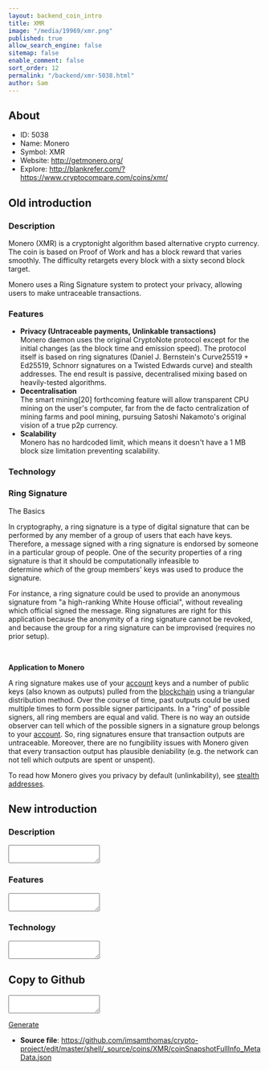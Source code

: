 ```yaml
---
layout: backend_coin_intro
title: XMR
image: "/media/19969/xmr.png"
published: true
allow_search_engine: false
sitemap: false
enable_comment: false
sort_order: 12
permalink: "/backend/xmr-5038.html"
author: Sam
---
```


## About

- ID: 5038
- Name: Monero
- Symbol: XMR
- Website: http://getmonero.org/
- Explore: http://blankrefer.com/?https://www.cryptocompare.com/coins/xmr/


## Old introduction

### Description

<p>Monero (XMR) is a cryptonight algorithm based alternative crypto currency. The coin is based on Proof of Work and has a block reward that varies smoothly. The difficulty retargets every block with a sixty second block target. </p><p>Monero uses a Ring Signature system to protect your privacy, allowing users to make untraceable transactions.</p>

### Features
<ul><li><strong><strong>Privacy (Untraceable payments, Unlinkable transactions)<br /></strong></strong>Monero daemon uses the original CryptoNote protocol except for the initial changes (as the block time and emission speed). The protocol itself is based on ring signatures (Daniel J. Bernstein&#39;s Curve25519 + Ed25519, Schnorr signatures on a Twisted Edwards curve) and stealth addresses. The end result is passive, decentralised mixing based on heavily-tested algorithms.</li><li><strong>Decentralisation<br /></strong>The smart mining[20] forthcoming feature will allow transparent CPU mining on the user&#39;s computer, far from the de facto centralization of mining farms and pool mining, pursuing Satoshi Nakamoto&#39;s original vision of a true p2p currency.<strong><br /></strong></li><li><strong>Scalability</strong><br /><span>Monero has no hardcoded limit, which means it doesn&#39;t have a 1 MB block size limitation preventing scalability.</span></li></ul>

### Technology
<h3 id="application-to-monero">Ring Signature </h3><p>The Basics</p><p>In cryptography, a ring signature is a type of digital signature that can be performed by any member of a group of users that each have keys. Therefore, a message signed with a ring signature is endorsed by someone in a particular group of people. One of the security properties of a ring signature is that it should be computationally infeasible to determine<span> </span><em>which</em><span> </span>of the group members&#39; keys was used to produce the signature.</p><p>For instance, a ring signature could be used to provide an anonymous signature from "a high-ranking White House official", without revealing which official signed the message. Ring signatures are right for this application because the anonymity of a ring signature cannot be revoked, and because the group for a ring signature can be improvised (requires no prior setup).</p><p> </p><p><strong>Application to Monero</strong></p><p>A ring signature makes use of your<span> </span><a href="https://getmonero.org/resources/moneropedia/account.html" data-tooltip="similar in function to a bank account, contains all of your sent and received transactions">account</a><span> </span>keys and a number of public keys (also known as outputs) pulled from the<span> </span><a href="https://getmonero.org/resources/moneropedia/blockchain.html" data-tooltip="a distributed ledger of all transactions both past and present, without revealing who the funds came from or went to">blockchain</a><span> </span>using a triangular distribution method. Over the course of time, past outputs could be used multiple times to form possible signer participants. In a "ring" of possible signers, all ring members are equal and valid. There is no way an outside observer can tell which of the possible signers in a signature group belongs to your<span> </span><a href="https://getmonero.org/resources/moneropedia/account.html" data-tooltip="similar in function to a bank account, contains all of your sent and received transactions">account</a>. So, ring signatures ensure that transaction outputs are untraceable. Moreover, there are no fungibility issues with Monero given that every transaction output has plausible deniability (e.g. the network can not tell which outputs are spent or unspent).</p><p>To read how Monero gives you privacy by default (unlinkability), see<span> </span><a href="https://getmonero.org/resources/moneropedia/stealthaddress.html" data-tooltip="automatic one-time addresses for every transaction">stealth addresses</a>.</p>



## New introduction


### Description
<textarea id="meta_description" name="description"></textarea>

### Features
<textarea id="meta_features" name="features"></textarea>

### Technology
<textarea id="meta_technology" name="technology"></textarea>


## Copy to Github

<textarea id="coinsnapshotfullinfo_metadata"></textarea>

<a href="#gen" onclick="generateMetaDatJson()">Generate</a>

- **Source file**: <a href="https://github.com/imsamthomas/crypto-project/edit/master/shell/_source/coins/XMR/coinSnapshotFullInfo_MetaData.json">https://github.com/imsamthomas/crypto-project/edit/master/shell/_source/coins/XMR/coinSnapshotFullInfo_MetaData.json</a>


